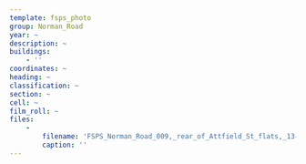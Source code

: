 ```yaml
---
template: fsps_photo
group: Norman_Road
year: ~
description: ~
buildings:
    - ''
coordinates: ~
heading: ~
classification: ~
section: ~
cell: ~
film_roll: ~
files:
    -
        filename: 'FSPS_Norman_Road_009,_rear_of_Attfield_St_flats,_13-1-F.png'
        caption: ''
---
```

